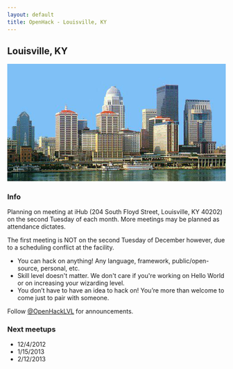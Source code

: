 ```yaml
---
layout: default
title: OpenHack - Louisville, KY
---
```


## Louisville, KY

![Louisville Skyline!](/louisville/louisville.jpg)

### Info

Planning on meeting at iHub (204 South Floyd Street, Louisville, KY 40202) on the second Tuesday of each month. More meetings may be planned as attendance dictates.

The first meeting is NOT on the second Tuesday of December however, due to a scheduling conflict at the facility.

* You can hack on anything! Any language, framework, public/open-source, personal, etc.
* Skill level doesn't matter. We don't care if you're working on Hello World or on increasing your wizarding level.
* You don’t have to have an idea to hack on! You’re more than welcome to come just to pair with someone.

Follow [@OpenHackLVL](http://twitter.com/OpenHackLVL) for announcements.

### Next meetups

* 12/4/2012
* 1/15/2013
* 2/12/2013